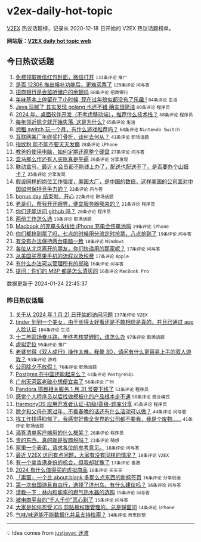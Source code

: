# v2ex-daily-hot-topic

[V2EX](https://www.v2ex.com/) 热议话题榜，记录从 2020-12-18 日开始的 V2EX 热议话题榜单。

**网站版：[V2EX daily hot topic web](https://boojack.github.io/v2ex-daily-hot-topic-web/)**

## 今日热议话题

<!-- TODAY BEGIN -->

1. [免费领取微信红包封面，微信打开](https://www.v2ex.com/t/1011071) `133条评论` `推广`
1. [是否 12306 推出候补功能后，更难买票了](https://www.v2ex.com/t/1011171) `129条评论` `问与答`
1. [招商银行是会监听储户的余额吗](https://www.v2ex.com/t/1011106) `88条评论` `招商银行`
1. [年味基本上停留在了小时候, 现在过年貌似都没有了乐趣 !](https://www.v2ex.com/t/1011064) `84条评论` `生活`
1. [Java 玩腻了 其实发现 golang 也还不错 确实很简洁](https://www.v2ex.com/t/1011186) `80条评论` `程序员`
1. [2024 年，桌面软件开发（不考虑移动端），推荐什么技术栈？](https://www.v2ex.com/t/1011141) `68条评论` `程序员`
1. [每年邻近除夕就开始失落, 这是为什么?](https://www.v2ex.com/t/1011091) `65条评论` `生活`
1. [想租 switch 玩一个月，有什么游戏推荐吗？](https://www.v2ex.com/t/1011117) `64条评论` `Nintendo Switch`
1. [互联网某厂年终奖打骨折，该何去何从？](https://www.v2ex.com/t/1011112) `41条评论` `职场话题`
1. [指纹粉 能不能不要天天发癫](https://www.v2ex.com/t/1011133) `28条评论` `iPhone`
1. [教爸妈使用电脑，如何定期还原整个硬盘](https://www.v2ex.com/t/1011250) `27条评论` `问与答`
1. [盒马那么作还有人买账真是牛逼](https://www.v2ex.com/t/1011062) `26条评论` `分享发现`
1. [联动盒马，最近 x 会员都不能线上办了，配送也配送不了，是否要办个山姆卡？](https://www.v2ex.com/t/1011082) `25条评论` `分享发现`
1. [假设同样的岗位工作强度，美国大厂，是中国的数倍，这样美国的公司面对中国如何保持竞争力的？](https://www.v2ex.com/t/1011272) `22条评论` `问与答`
1. [bonus day 结束啦，开心](https://www.v2ex.com/t/1011081) `22条评论` `职场话题`
1. [老哥们，帮我开开眼界，便宜服务器哪来的？](https://www.v2ex.com/t/1011148) `21条评论` `程序员`
1. [你们还能访问 github 吗？](https://www.v2ex.com/t/1011078) `20条评论` `程序员`
1. [两份工作怎么选](https://www.v2ex.com/t/1011176) `19条评论` `职场话题`
1. [Macbook 的充电头&线给 iPhone 充电会伤电池吗](https://www.v2ex.com/t/1011163) `19条评论` `iPhone`
1. [你们都抢到票了吗，七点的时候用分流定时抢票，八点抢到了](https://www.v2ex.com/t/1011061) `19条评论` `问与答`
1. [有没有办法保持两台电脑一致](https://www.v2ex.com/t/1011268) `18条评论` `Windows`
1. [各位从北京离开的朋友，你们快递用的那家呢？](https://www.v2ex.com/t/1011228) `17条评论` `问与答`
1. [从美国买苹果手机的流程以及税费](https://www.v2ex.com/t/1011063) `17条评论` `Apple`
1. [有什么办法可以管理所有的邮箱](https://www.v2ex.com/t/1011302) `16条评论` `问与答`
1. [提问：你们的 MBP 都是怎么清灰的](https://www.v2ex.com/t/1011164) `16条评论` `MacBook Pro`

数据更新于 2024-01-24 22:45:37

<!-- TODAY END -->

### 昨日热议话题

<!-- YESTERDAY BEGIN -->

1. [关于从 2024 年 1 月 21 日开始的访问问题](https://www.v2ex.com/t/1010835) `137条评论` `V2EX`
1. [tinder 划到一个美女，由于长得太好看还是不敢相信是真的，并且已通过 app 人脸认证](https://www.v2ex.com/t/1010854) `104条评论` `生活`
1. [十二年职场奋斗路，年终考核梦碎时，该怎么办](https://www.v2ex.com/t/1010888) `97条评论` `职场话题`
1. [虚拟定位](https://www.v2ex.com/t/1010841) `95条评论` `推广`
1. [老婆觉得《双人成行》操作太难，我晕 3D，请问有什么更容易上手的双人游戏？](https://www.v2ex.com/t/1010856) `93条评论` `游戏`
1. [公司除夕不放假！](https://www.v2ex.com/t/1010886) `76条评论` `职场话题`
1. [Postgres 在中国还能起来么？](https://www.v2ex.com/t/1010986) `63条评论` `PostgreSQL`
1. [广州天河区老破小想便宜卖了](https://www.v2ex.com/t/1010905) `56条评论` `广州`
1. [Pandora 项目相关服务 1 月 31 号要下线了](https://www.v2ex.com/t/1010858) `51条评论` `程序员`
1. [感觉个人程序员以后找做模板化的产品根本走不通](https://www.v2ex.com/t/1010902) `50条评论` `商业模式`
1. [HarmonyOS 应用开发者认证-初级/高级-题库分享](https://www.v2ex.com/t/1010985) `45条评论` `程序员`
1. [除夕和父母在家过年，不看春晚的话还有什么活动可以做？](https://www.v2ex.com/t/1010880) `44条评论` `问与答`
1. [找工作找得抑郁了，我感觉好像全世界的公司都不要我，我是个废物……](https://www.v2ex.com/t/1010973) `41条评论` `职场话题`
1. [滴答清单客户端用的什么框架？](https://www.v2ex.com/t/1010859) `26条评论` `程序员`
1. [贵的东西，真的就是智商税吗？](https://www.v2ex.com/t/1011043) `23条评论` `随想`
1. [家里一个表弟，请求各位的参考意见。](https://www.v2ex.com/t/1010966) `18条评论` `问与答`
1. [最近 V2EX 访问有点问题，大家有没有同样的情况？](https://www.v2ex.com/t/1010845) `18条评论` `V2EX`
1. [有一个拿香港身份的机会，但我却犹豫了](https://www.v2ex.com/t/1011015) `17条评论` `香港`
1. [2024 有什么值得买的虚拟商品](https://www.v2ex.com/t/1010960) `16条评论` `买买买`
1. [「素窗」一个比 about:blank 多那么点东西的新标签页](https://www.v2ex.com/t/1010931) `16条评论` `分享创造`
1. [第一次出国游且自由行，选择了济州岛，有什么建议吗？](https://www.v2ex.com/t/1010910) `16条评论` `问与答`
1. [请教一下：林内和能率的燃气热水器的选购](https://www.v2ex.com/t/1010941) `15条评论` `问与答`
1. [被电商平台的“千人千价”恶心到了](https://www.v2ex.com/t/1010911) `15条评论` `问与答`
1. [大家是如何忍受 iOS 剪贴板权限管理的，总是弹窗问](https://www.v2ex.com/t/1011008) `14条评论` `iPhone`
1. [气味/味道能不能数据化并且支持检索？](https://www.v2ex.com/t/1010936) `14条评论` `奇思妙想`

<!-- YESTERDAY END -->

---

💡 Idea comes from [justjavac 迷渡](https://github.com/justjavac/)
